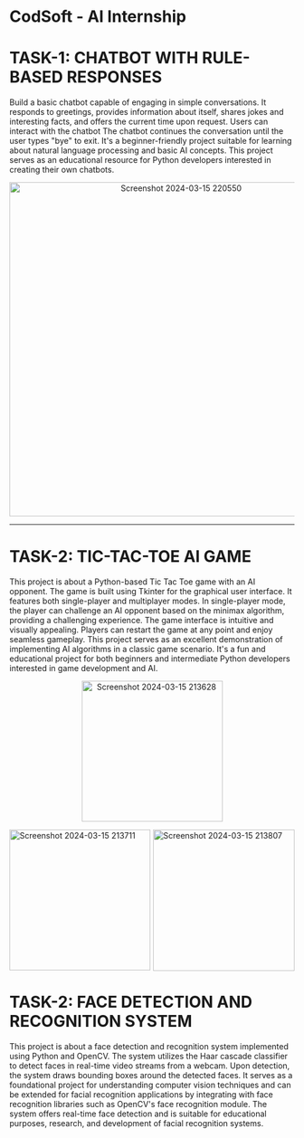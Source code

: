 # CodSoft - AI Internship

# TASK-1:  CHATBOT WITH RULE-BASED RESPONSES

Build a basic chatbot capable of engaging in simple conversations. It responds to greetings, provides information about itself, shares jokes and interesting facts, and offers the current time upon request. Users can interact with the chatbot The chatbot continues the conversation until the user types "bye" to exit. It's a beginner-friendly project suitable for learning about natural language processing and basic AI concepts. This project serves as an educational resource for Python developers interested in creating their own chatbots. 
<p align="center">
<img width="591" alt="Screenshot 2024-03-15 220550"  src="https://github.com/shrutijaiswal2905/CODSOFT/assets/157979575/9cb067f1-74d1-4f07-956b-e7fb82e14c31"></p>

_____________________________________________________________________________________________________________________________

# TASK-2:   TIC-TAC-TOE AI GAME

This project is about a Python-based Tic Tac Toe game with an AI opponent. The game is built using Tkinter for the graphical user interface. It features both single-player and multiplayer modes. In single-player mode, the player can challenge an AI opponent based on the minimax algorithm, providing a challenging experience. The game interface is intuitive and visually appealing. Players can restart the game at any point and enjoy seamless gameplay. This project serves as an excellent demonstration of implementing AI algorithms in a classic game scenario. It's a fun and educational project for both beginners and intermediate Python developers interested in game development and AI.

<p align="center">
<img width="249" alt="Screenshot 2024-03-15 213628" src="https://github.com/shrutijaiswal2905/CODSOFT/assets/157979575/ee49c5fe-b3d3-46ab-9854-bfc21db4c405"></p>


<img width="250" alt="Screenshot 2024-03-15 213807" align="right" src="https://github.com/shrutijaiswal2905/CODSOFT/assets/157979575/12ec76ea-b98c-4234-9192-5a5630187e1b">


<img width="249" alt="Screenshot 2024-03-15 213711" src="https://github.com/shrutijaiswal2905/CODSOFT/assets/157979575/21f6f931-5879-4d5e-9819-95e567e39864">

# TASK-2:   FACE DETECTION AND RECOGNITION SYSTEM

This project is about a face detection and recognition system implemented using Python and OpenCV. The system utilizes the Haar cascade classifier to detect faces in real-time video streams from a webcam. Upon detection, the system draws bounding boxes around the detected faces. It serves as a foundational project for understanding computer vision techniques and can be extended for facial recognition applications by integrating with face recognition libraries such as OpenCV's face recognition module. The system offers real-time face detection and is suitable for educational purposes, research, and development of facial recognition systems.



